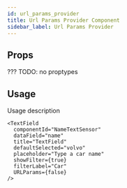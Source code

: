 ```yaml
---
id: url_params_provider
title: Url Params Provider Component
sidebar_label: Url Params Provider
---
```


## Props
???
TODO: no proptypes


## Usage

Usage description 
```
<TextField
  componentId="NameTextSensor"
  dataField="name"
  title="TextField"
  defaultSelected="volvo"
  placeholder="Type a car name"
  showFilter={true}
  filterLabel="Car"
  URLParams={false}
/>
```